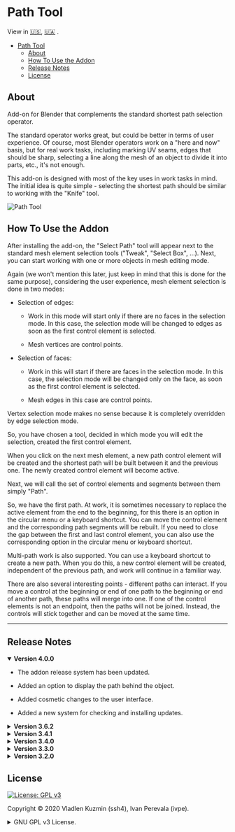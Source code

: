# Path Tool

View in
[🇺🇸](./README.md),
[🇺🇦](./README_uk.md)
.

- [Path Tool](#path-tool)
  - [About](#about)
  - [How To Use the Addon](#how-to-use-the-addon)
  - [Release Notes](#release-notes)
  - [License](#license)

## About

Add-on for Blender that complements the standard shortest path selection operator.

The standard operator works great, but could be better in terms of user experience. Of course, most Blender operators work on a "here and now" basis, but for real work tasks, including marking UV seams, edges that should be sharp, selecting a line along the mesh of an object to divide it into parts, etc., it's not enough.

This add-on is designed with most of the key uses in work tasks in mind. The initial idea is quite simple - selecting the shortest path should be similar to working with the "Knife" tool.

![Path Tool](https://github.com/BlenderHQ/path_tool/assets/16822993/c3d6947e-31bf-4da5-84ab-73f3952e8c40)

## How To Use the Addon

After installing the add-on, the "Select Path" tool will appear next to the standard mesh element selection tools ("Tweak", "Select Box", ...). Next, you can start working with one or more objects in mesh editing mode.
    
Again (we won't mention this later, just keep in mind that this is done for the same purpose), considering the user experience, mesh element selection is done in two modes:

* Selection of edges:

    * Work in this mode will start only if there are no faces in the selection mode. In this case, the selection mode will be changed to edges as soon as the first control element is selected.

    * Mesh vertices are control points.

* Selection of faces:

    * Work in this will start if there are faces in the selection mode. In this case, the selection mode will be changed only on the face, as soon as the first control element is selected.

    * Mesh edges in this case are control points.

Vertex selection mode makes no sense because it is completely overridden by edge selection mode.

So, you have chosen a tool, decided in which mode you will edit the selection, created the first control element.

When you click on the next mesh element, a new path control element will be created and the shortest path will be built between it and the previous one. The newly created control element will become active.

Next, we will call the set of control elements and segments between them simply "Path".

So, we have the first path.
At work, it is sometimes necessary to replace the active element from the end to the beginning, for this there is an option in the circular menu or a keyboard shortcut. You can move the control element and the corresponding path segments will be rebuilt. If you need to close the gap between the first and last control element, you can also use the corresponding option in the circular menu or keyboard shortcut.

Multi-path work is also supported. You can use a keyboard shortcut to create a new path. When you do this, a new control element will be created, independent of the previous path, and work will continue in a familiar way.

There are also several interesting points - different paths can interact. If you move a control at the beginning or end of one path to the beginning or end of another path, these paths will merge into one. If one of the control elements is not an endpoint, then the paths will not be joined. Instead, the controls will stick together and can be moved at the same time.

---

## Release Notes

<details open><summary>
<b>Version 4.0.0</b>
</summary>

* The addon release system has been updated.

* Added an option to display the path behind the object.

* Added cosmetic changes to the user interface.

* Added a new system for checking and installing updates.

</details>

<details><summary>
<b>Version 3.6.2</b>
</summary>

* Fixed an issue with flipped normals in the viewport. #5

* Updated the shader system to the new Blender development design standards (maintenance update).

* Fixed an issue with control point opacity in edge mode.

* Increased accuracy of depth and color to 32-bit float - this reduces polygon depth fighting in the viewport.

* Fixed different distance between "Select", "Seam", "Sharp" options in tool settings and radial menu.

* Brought back module reload support.

* Added localization support, with initial `uk_UA` translations. Users can create their own translations in other languages ​​using fields from this dictionary.

* Now, while working with paths, the addon's UI will become inactive, as access to it is not possible at this time and this should be reflected in the UI. This also applies to keymap preferences.
</details>


<details><summary>
<b>Version 3.4.1</b>
</summary>

* Added "Auto Tweak Options" preferences option. This used to be the operator's default behavior for ease of use, but is now optional and disabled by default. If no mesh element is initially selected, the selection option will be changed to "Extend". If all elements are selected, it will be changed to "Do nothing". The option is in the addon preferences under `Behavior > Auto Tweak Options`.

* Main operator has been fixed in a situation where you do undo and redo and then cancel the operator, after which start a new instance of the operator again

* Added a system of keyboard shortcuts that were previously hardcoded. All of them are available in user preferences. Here, Blender has limitations because it does not provide any possibility to create keymaps for modal operators through the Python API. Among the identified shortcomings (however, they were there before) - it is not possible to assign "Double Click" and "Click-and-Drag" actions to the keys.

* Standard settings that simplify navigation - "Auto Perspective" and "Zoom to Mouse Position" have been added to the behavior settings. This is useful for faster setup.
</details>


<details><summary>
<b>Version 3.4.0</b>
</summary>

* Fixed selection for meshes with glued geometry. The problem was how the standard `bpy.ops.mesh.select_linked` operator works, which selects part of the mesh according to normals. The simplest example to reproduce is two pyramids glued together with their upper faces cut off.

* Brought back transparency options for drawing paths and their controls.
</details>


<details><summary>
<b>Version 3.3.0</b>
</summary>

* Fixed possible Blender crashes when changing the anti-aliasing method. The reason was how Blender calculates VAO.

* Fixed incomplete selection of mesh elements when working with edges. The reason was the absence of one of the mesh update calls.

* Fixed the incorrect merging of paths in the case when they are connected to the first control element of the first path with the first control element of the second path. The reason was a typo in determining element indexes.

* Fixed lags when dragging control elements on Linux (tested on Ubuntu). The problem was in the spam of `INBETWEEN_MOUSEMOVE` events by Blender.

* Removed the "Default presets" option from the preferences. Added a completely new system of presets. The new system is more maintainable and native to Blender. Appearance presets have also been added.

</details>


<details><summary>
<b>Version 3.2.0</b>
</summary>

* Added support for work in all view-ports as well as in all open Blender windows - now there is no binding to a specific viewport in the specific window in which the work was started.

* Added support for anti-aliasing FXAA, SMAA, with configurable options. They are performed sequentially - that is, you can enable only some of these methods for finer tuning on your hardware.

* Changes to the operation logic of operator properties:
    
    * Added operator presets.

    * The option to apply options to tool properties has been removed - now the tool properties and the properties of the current operator session are combined.

    * Options in the pie menu reflect actions for the current path of the operator - it can be reversed, closed, etc. but operator options and access to addon preferences are in a separate submenu. An important change is that now it will not disappear after each tweak of the options.

* Added option from standard operator "Topology distance". It can be enabled for each individual path and enabled by default for all new ones in the operator / tool options.

</details>

## License

[![License: GPL v3](https://img.shields.io/badge/License-GPLv3-blue)](https://www.gnu.org/licenses/gpl-3.0)

Copyright © 2020 Vladlen Kuzmin (ssh4), Ivan Perevala (ivpe).

<details><summary>
GNU GPL v3 License.
</summary>

```
Path Tool addon.
Copyright (C) 2020 Vladlen Kuzmin (ssh4), Ivan Perevala (ivpe)

This program is free software: you can redistribute it and/or modify
it under the terms of the GNU General Public License as published by
the Free Software Foundation, either version 3 of the License, or
(at your option) any later version.

This program is distributed in the hope that it will be useful,
but WITHOUT ANY WARRANTY; without even the implied warranty of
MERCHANTABILITY or FITNESS FOR A PARTICULAR PURPOSE.  See the
GNU General Public License for more details.

You should have received a copy of the GNU General Public License
along with this program.  If not, see <https://www.gnu.org/licenses/>.
```

</details>
